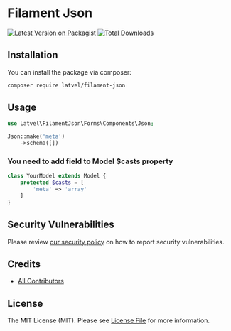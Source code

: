# Filament Json

[![Latest Version on Packagist](https://img.shields.io/packagist/v/latvel/filament-json.svg?style=flat-square)](https://packagist.org/packages/latvel/filament-json)
[![Total Downloads](https://img.shields.io/packagist/dt/latvel/filament-json.svg?style=flat-square)](https://packagist.org/packages/latvel/filament-json)

## Installation

You can install the package via composer:

```bash
composer require latvel/filament-json
```

## Usage

```php
use Latvel\FilamentJson\Forms\Components\Json;

Json::make('meta')
    ->schema([])
```

### You need to add field to Model $casts property

```php
class YourModel extends Model {
    protected $casts = [
        'meta' => 'array'
    ]
}
```

## Security Vulnerabilities

Please review [our security policy](../../security/policy) on how to report security vulnerabilities.

## Credits

- [All Contributors](../../contributors)

## License

The MIT License (MIT). Please see [License File](LICENSE.md) for more information.
